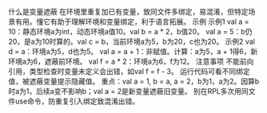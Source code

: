 什么是变量遮蔽
在环境里重复加已有变量，致同文件多绑定，易混淆，但特定场景有用。懂它有助于理解环境和变量绑定，利于语言拓展。
示例
示例1
val a = 10：静态环境a为int，动态环境a值10。val b = a * 2，b值20。
val a = 5：b仍20，是a为10时算的。val c = b，当前环境a为5，b为20，c也为20。
示例2
val d = a：环境a为5，d也为5。
val a = a + 1：非赋值。计算：a为5，a + 1得6，新环境a为6，遮蔽前环境。
val f = a * 2：环境a为6，f为12。
注意事项
不能前向引用，类型检查时变量未定义会出错，如val f = f - 3。
运行代码可看不同绑定值，被遮蔽变量提示隐藏值。
重点：val a = 1, b = a, a = 2，b为1，a为2。因算b时a为1，后续a变不影响b；val a = 2是新变量遮蔽旧变量。
别在RPL多次用同文件use命令，防重复引入绑定致混淆出错。
